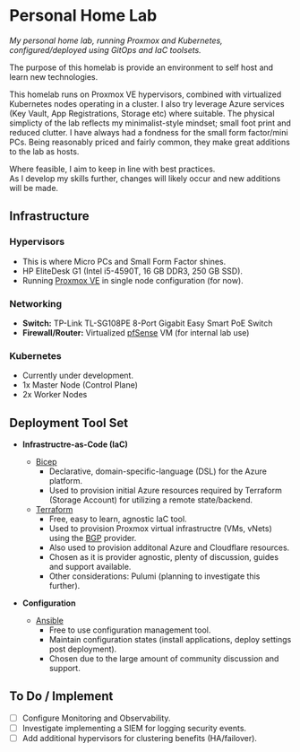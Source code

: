 # Personal Home Lab

_My personal home lab, running Proxmox and Kubernetes, configured/deployed using GitOps and IaC toolsets._

The purpose of this homelab is provide an environment to self host and learn new technologies.

This homelab runs on Proxmox VE hypervisors, combined with virtualized Kubernetes nodes operating in a cluster.
I also try leverage Azure services (Key Vault, App Registrations, Storage etc) where suitable.
The physical simplicty of the lab reflects my minimalist-style mindset; small foot print and reduced clutter.
I have always had a fondness for the small form factor/mini PCs.
Being reasonably priced and fairly common, they make great additions to the lab as hosts.

Where feasible, I aim to keep in line with best practices.  
As I develop my skills further, changes will likely occur and new additions will be made.  

## Infrastructure

### Hypervisors

- This is where Micro PCs and Small Form Factor shines.
- HP EliteDesk G1 (Intel i5-4590T, 16 GB DDR3, 250 GB SSD).
- Running [Proxmox VE](https://www.proxmox.com/en/products/proxmox-virtual-environment/overview) in single node configuration (for now).

### Networking

- **Switch:** TP-Link TL-SG108PE 8-Port Gigabit Easy Smart PoE Switch
- **Firewall/Router:** Virtualized [pfSense](https://www.pfsense.org/download/) VM (for internal lab use)

### Kubernetes

- Currently under development.
- 1x Master Node (Control Plane)
- 2x Worker Nodes

## Deployment Tool Set

- **Infrastructre-as-Code (IaC)**
  - [Bicep](https://learn.microsoft.com/en-us/azure/azure-resource-manager/bicep/)
    - Declarative, domain-specific-language (DSL) for the Azure platform.
    - Used to provision initial Azure resources required by Terraform (Storage Account) for utilizing a remote state/backend.
  - [Terraform](https://www.terraform.io/)
    - Free, easy to learn, agnostic IaC tool.
    - Used to provision Proxmox virtual infrastructre (VMs, vNets) using the [BGP](https://registry.terraform.io/providers/bpg/proxmox/latest) provider.
    - Also used to provision additonal Azure and Cloudflare resources.
    - Chosen as it is provider agnostic, plenty of discussion, guides and support available.
    - Other considerations: Pulumi (planning to investigate this further).

- **Configuration**
  - [Ansible](https://www.redhat.com/en/ansible-collaborative)
    - Free to use configuration management tool.
    - Maintain configuration states (install applications, deploy settings post deployment).
    - Chosen due to the large amount of community discussion and support.

## To Do / Implement

- [ ] Configure Monitoring and Observability.
- [ ] Investigate implementing a SIEM for logging security events.
- [ ] Add additional hypervisors for clustering benefits (HA/failover).
